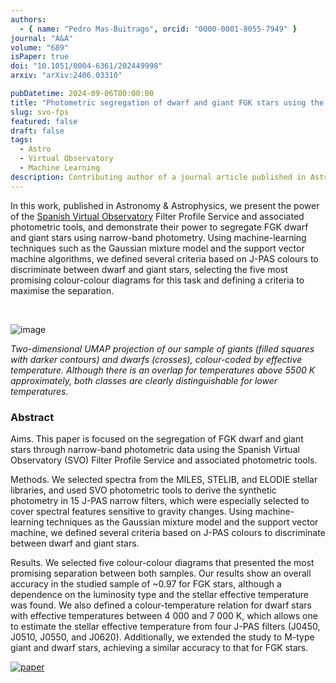 ```yaml
---
authors:
  - { name: "Pedro Mas-Buitrago", orcid: "0000-0001-8055-7949" }
journal: "A&A"
volume: "689"
isPaper: true
doi: "10.1051/0004-6361/202449998"
arxiv: "arXiv:2406.03310"

pubDatetime: 2024-09-06T00:00:00
title: "Photometric segregation of dwarf and giant FGK stars using the SVO Filter Profile Service and photometric tools"
slug: svo-fps
featured: false
draft: false
tags:
  - Astro
  - Virtual Observatory
  - Machine Learning
description: Contributing author of a journal article published in Astronomy & Astrophysics
---
```


In this work, published in Astronomy & Astrophysics, we present the power of the [Spanish Virtual Observatory](https://svo.cab.inta-csic.es/main/index.php) Filter Profile Service and associated photometric tools, and demonstrate their power to segregate FGK dwarf and giant stars using narrow-band photometry. Using machine-learning techniques such as the Gaussian mixture model and the support vector machine algorithms, we defined several criteria based on J-PAS colours to discriminate between dwarf and giant stars, selecting the five most promising colour-colour diagrams for this task and defining a criteria to maximise the separation.

&nbsp;

![image](@assets/images/umap_fig.png)

*Two-dimensional UMAP projection of our sample of giants (filled squares with darker contours) and dwarfs (crosses), colour-coded by effective temperature. Although there is an overlap for temperatures above 5500 K approximately, both classes are clearly distinguishable for lower temperatures.*


### Abstract
>>
Aims. This paper is focused on the segregation of FGK dwarf and giant stars through narrow-band photometric data using the Spanish Virtual Observatory (SVO) Filter Profile Service and associated photometric tools. 
>>
Methods. We selected spectra from the MILES, STELIB, and ELODIE stellar libraries, and used SVO photometric tools to derive the synthetic photometry in 15 J-PAS narrow filters, which were especially selected to cover spectral features sensitive to gravity changes. Using machine-learning techniques as the Gaussian mixture model and the support vector machine, we defined several criteria based on J-PAS colours to discriminate between dwarf and giant stars.
>>
Results. We selected five colour-colour diagrams that presented the most promising separation between both samples. Our results show an overall accuracy in the studied sample of ~0.97 for FGK stars, although a dependence on the luminosity type and the stellar effective temperature was found. We also defined a colour-temperature relation for dwarf stars with effective temperatures between 4 000 and 7 000 K, which allows one to estimate the stellar effective temperature from four J-PAS filters (J0450, J0510, J0550, and J0620). Additionally, we extended the study to M-type giant and dwarf stars, achieving a similar accuracy to that for FGK stars.

[![paper](https://zenodo.org/badge/DOI/10.1051/0004-6361/202449998.svg)](https://doi.org/10.1051/0004-6361/202449998)
